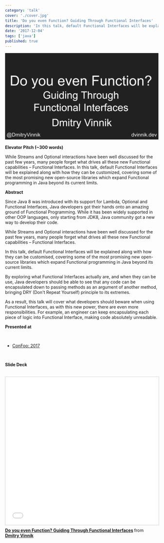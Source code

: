 ```yaml
---
category: 'talk'
cover: './cover.jpg'
title: 'Do you even Function? Guiding Through Functional Interfaces'
description: 'In this talk, default Functional Interfaces will be explained along with how they can be customized.'
date: '2017-12-04'
tags: ['java']
published: true
---
```

![cover](./cover.jpg)

**Elevator Pitch (~300 words)**

While Streams and Optional interactions have been well discussed for the past few years, many people forget what drives all these new Functional capabilities – Functional Interfaces.
In this talk, default Functional Interfaces will be explained along with how they can be customized, covering some of the most promising new open-source libraries which expand Functional programming in Java beyond its current limits.

**Abstract**
 
Since Java 8 was introduced with its support for Lambda, Optional and Functional Interfaces, Java developers got their hands onto an amazing ground of Functional Programming. While it has been widely supported in other OOP languages, only starting from JDK8, Java community got a new way to develop their code.

While Streams and Optional interactions have been well discussed for the past few years, many people forget what drives all these new Functional capabilities – Functional Interfaces.

In this talk, default Functional Interfaces will be explained along with how they can be customised, covering some of the most promising new open-source libraries which expand Functional programming in Java beyond its current limits.

By exploring what Functional Interfaces actually are, and when they can be use, Java developers should be able to see that any code can be encapsulated down to passing methods as an argument of another method, bringing DRY (Don't Repeat Yourself) principle to its extremes.

As a result, this talk will cover what developers should beware when using Functional Interfaces, as with this new power, there are even more responsibilities. For example, an engineer can keep encapsulating each piece of logic into Functional Interface, making code absolutely unreadable.

**Presented at**

<br>

- [ConFoo: 2017](http://dvinnik.dev/events/2017/confoo/)

<br>

**Slide Deck**

<br>

<iframe src="//www.slideshare.net/slideshow/embed_code/key/L4XZo2QPB5OAvK" width="595" height="485" frameborder="0" marginwidth="0" marginheight="0" scrolling="no" style="border:1px solid #CCC; border-width:1px; margin-bottom:5px; max-width: 100%;" allowfullscreen> </iframe> <div style="margin-bottom:5px"> <strong> <a href="//www.slideshare.net/DmitryVinnik1/do-you-even-function-guiding-through-functional-interfaces" title="Do you even Function? Guiding Through Functional Interfaces" target="_blank">Do you even Function? Guiding Through Functional Interfaces</a> </strong> from <strong><a href="//www.slideshare.net/DmitryVinnik1" target="_blank">Dmitry Vinnik</a></strong> </div>

